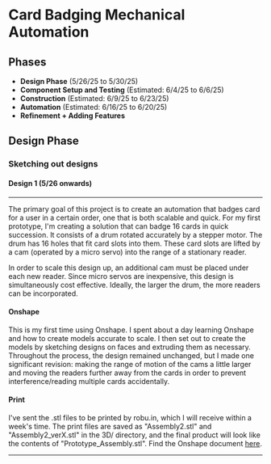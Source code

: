 # Card Badging Mechanical Automation

## Phases
+ **Design Phase** (5/26/25 to 5/30/25)
+ **Component Setup and Testing** (Estimated: 6/4/25 to 6/6/25)
+ **Construction** (Estimated: 6/9/25 to 6/23/25)
+ **Automation** (Estimated: 6/16/25 to 6/20/25)
+ **Refinement + Adding Features** 



## Design Phase

### Sketching out designs 

#### Design 1 (5/26 onwards)

---

The primary goal of this project is to create an automation that badges card for a user in a certain order, one that is both scalable and quick. For my first prototype, I'm creating a solution that can badge 16 cards in quick succession. It consists of a drum rotated accurately by a stepper motor. The drum has 16 holes that fit card slots into them. These card slots are lifted by a cam (operated by a micro servo) into the range of a stationary reader. 

In order to scale this design up, an additional cam must be placed under each new reader. Since micro servos are inexpensive, this design is simultaneously cost effective. Ideally, the larger the drum, the more readers can be incorporated.

#### Onshape

This is my first time using Onshape. I spent about a day learning Onshape and how to create models accurate to scale. I then set out to create the models by sketching designs on faces and extruding them as necessary. Throughout the process, the design remained unchanged, but I made one significant revision: making the range of motion of the cams a little larger and moving the readers further away from the cards in order to prevent interference/reading multiple cards accidentally.


#### Print

I've sent the .stl files to be printed by robu.in, which I will receive within a week's time. The print files are saved as "Assembly2.stl" and "Assembly2_verX.stl" in the 3D/ directory, and the final product will look like the contents of "Prototype_Assembly.stl". Find the Onshape document [here](https://cad.onshape.com/documents/6fe5cb060711fa738a919116/w/fa28f828e5c3d9cb04d2cd20/e/b66991c36ce5bdb22e432e13?renderMode=0&uiState=683d6334979e864c1bc73d1c).

---